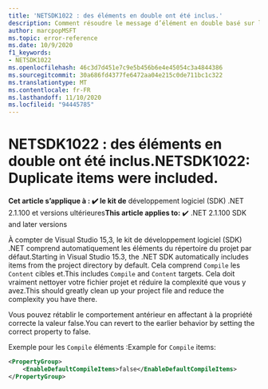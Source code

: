 ```yaml
---
title: 'NETSDK1022 : des éléments en double ont été inclus.'
description: Comment résoudre le message d’élément en double basé sur les includes par défaut.
author: marcpopMSFT
ms.topic: error-reference
ms.date: 10/9/2020
f1_keywords:
- NETSDK1022
ms.openlocfilehash: 46c3d7d451e7c9e5b456b6e4e45054c3a4844386
ms.sourcegitcommit: 30a686fd4377fe6472aa04e215c0de711bc1c322
ms.translationtype: MT
ms.contentlocale: fr-FR
ms.lasthandoff: 11/10/2020
ms.locfileid: "94445785"
---
```

# <a name="netsdk1022-duplicate-items-were-included"></a><span data-ttu-id="8e6ab-103">NETSDK1022 : des éléments en double ont été inclus.</span><span class="sxs-lookup"><span data-stu-id="8e6ab-103">NETSDK1022: Duplicate items were included.</span></span>

<span data-ttu-id="8e6ab-104">**Cet article s’applique à : ✔️ le kit de** développement logiciel (SDK) .NET 2.1.100 et versions ultérieures</span><span class="sxs-lookup"><span data-stu-id="8e6ab-104">**This article applies to:** ✔️ .NET 2.1.100 SDK and later versions</span></span>

<span data-ttu-id="8e6ab-105">À compter de Visual Studio 15,3, le kit de développement logiciel (SDK) .NET comprend automatiquement les éléments du répertoire du projet par défaut.</span><span class="sxs-lookup"><span data-stu-id="8e6ab-105">Starting in Visual Studio 15.3, the .NET SDK automatically includes items from the project directory by default.</span></span>  <span data-ttu-id="8e6ab-106">Cela comprend `Compile` les `Content` cibles et.</span><span class="sxs-lookup"><span data-stu-id="8e6ab-106">This includes `Compile` and `Content` targets.</span></span>  <span data-ttu-id="8e6ab-107">Cela doit vraiment nettoyer votre fichier projet et réduire la complexité que vous y avez.</span><span class="sxs-lookup"><span data-stu-id="8e6ab-107">This should greatly clean up your project file and reduce the complexity you have there.</span></span>

<span data-ttu-id="8e6ab-108">Vous pouvez rétablir le comportement antérieur en affectant à la propriété correcte la valeur false.</span><span class="sxs-lookup"><span data-stu-id="8e6ab-108">You can revert to the earlier behavior by setting the correct property to false.</span></span>

<span data-ttu-id="8e6ab-109">Exemple pour les `Compile` éléments :</span><span class="sxs-lookup"><span data-stu-id="8e6ab-109">Example for `Compile` items:</span></span>

```xml
<PropertyGroup>
    <EnableDefaultCompileItems>false</EnableDefaultCompileItems>
</PropertyGroup>
```
